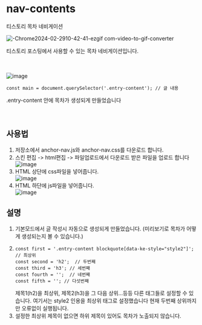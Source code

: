 # nav-contents
티스토리 목차 네비게이션<br>

![-Chrome2024-02-2910-42-41-ezgif com-video-to-gif-converter](https://github.com/fpem3309/nav-contents/assets/75240619/70395f44-254c-4a4d-808b-36891eec2eeb)

티스토리 포스팅에서 사용할 수 있는 목차 네비게이션입니다.<br><br><br>

![image](https://github.com/fpem3309/nav-contents/assets/75240619/4bf85e59-d615-44bd-96dd-270dabb2b953)
```
const main = document.querySelector('.entry-content'); // 글 내용
```
.entry-content 안에 목차가 생성되게 만들었습니다<br><br><br>


## 사용법
1. 저장소에서 anchor-nav.js와 anchor-nav.css를 다운로드 합니다.
2. 스킨 편집 -> html편집 -> 파일업로드에서 다운로드 받은 파일을 업로드 합니다<br>
![image](https://github.com/fpem3309/nav-contents/assets/75240619/7d8832c4-79e0-4b67-b6a5-081596ea5b8a)
3. HTML 상단에 css파일을 넣어줍니다.<br>
![image](https://github.com/fpem3309/nav-contents/assets/75240619/ab4c0b60-3feb-496e-89d1-368b2097f4d7)
4. HTML 하단에 js파일을 넣어줍니다.<br>
![image](https://github.com/fpem3309/nav-contents/assets/75240619/a0796c6b-682f-4313-b695-3e8df1ed485f)

## 설명
1. 기본모드에서 글 작성시 자동으로 생성되게 만들었습니다. (미리보기로 목차가 어떻게 생성되는지 볼 수 있습니다.)
2. ```
   const first = '.entry-content blockquote[data-ke-style="style2"]';  // 최상위
   const second = 'h2';  // 두번째
   const third = 'h3'; // 세번째
   const fourth = '';  // 네번째
   const fifth = ''; // 다섯번째
   ```
   제목1(h2)을 최상위, 제목2(h3)을 그 다음 상위...등등 다른 태그들로 설정할 수 있습니다.
   여기서는 style2 인용을 최상위 태그로 설정했습니다
   현재 두번째 상위까지만 오류없이 실행됩니다.
4. 설정한 최상위 제목이 없으면 하위 제목이 있어도 목차가 노출되지 않습니다.

